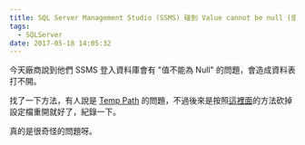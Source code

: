 ```yaml
---
title: SQL Server Management Studio (SSMS) 碰到 Value cannot be null (值不能為 Null) 的解決方式
tags:
  - SQLServer
date: 2017-05-18 14:05:32
---
```

今天廠商說到他們 SSMS 登入資料庫會有 "值不能為 Null" 的問題，會造成資料表打不開。

找了一下方法，有人說是 [Temp Path](http://stackoverflow.com/questions/15249398/value-cannot-be-null-parameter-name-viewinfo) 的問題，不過後來是按照[這裡面](http://sqlanddotnetdevelopment.blogspot.tw/2014/01/error-showing-while-opening-ssms-2012.html)的方法砍掉設定檔重開就好了，紀錄一下。

真的是很奇怪的問題呀。
